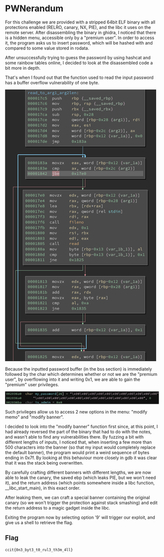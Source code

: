 # PWNerandum

For this challenge we are provided with a stripped 64bit ELF binary with all protections enabled (RELRO, canary, NX, PIE), and 
the libc it uses on the remote server.
After disassembling the binary in ghidra, I noticed that there is a hidden menu, accessible only by a "premium user".
In order to access it, the program asks us to insert password, which will be hashed with and compared to some value
stored in rodata.

After unsuccessfully trying to guess the password by using hashcat and some rainbow tables online, I decided to look at the 
disassembled code a bit more in depth.

That's when I found out that the function used to read the input password has a buffer overflow vulnerability of one byte. 

![Vulnerable Function](images/vuln_func.png)

Because the inputted password buffer (in the bss section) is immediately followed by the char which determines whether or 
not we are the "premium user", by overflowing into it and writing 0x1, we are able to gain the "premium" user privileges.

![bss](images/bss.png)

Such privileges allow us to access 2 new options in the menu: "modify memo" and "modify banner".

I decided to look into the "modify banner" function first since, at this point, I had already reversed the part of the 
binary that had to do with the notes, and wasn't able to find any vulnerabilities there. By fuzzing a bit with different 
lengths of inputs, I noticed that, when inserting a few more than 500 characters into the banner (so that my input would 
completely replace the default banner), the program would print a weird sequence of bytes ending in 0x7f. By looking at 
this behaviour more closely in gdb it was clear that it was the stack being overwritten.

By carefully crafting different banners with different lengths, we are now able to leak the canary, the saved ebp (which 
leaks PIE, but we won't need it), and the return address (which points somewhere inside a libc function, __libc_start_main), 
in this exact order.

After leaking them, we can craft a special banner containing the original canary (so we won't trigger the protection against 
stack smashing) and edit the return address to a magic gadget inside the libc.

Exiting the program now by selecting option '9' will trigger our exploit, and give us a shell to retrieve the flag.

## Flag

`ccit{0n3_byt3_t0_rul3_th3m_4ll}`

